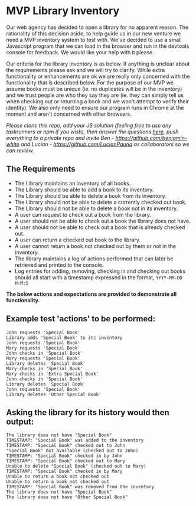 # MVP Library Inventory

Our web agency has decided to open a library for no apparent reason. The rationality of this decision aside, to help guide us in our new venture we need a MVP inventory system to test with. We've decided to use a small Javascript program that we can load in the browser and run in the devtools console for feedback. We would like your help with it please.

Our criteria for the library inventory is as below. If anything is unclear about the requirements please ask and we will try to clarify. While extra functionality or enhancements are ok we are really only concerned with the functionality that is described below. For the purpose of our MVP we assume books must be unique (ie. no duplicates will be in the inventory) and we trust people are who they say they are (ie. they can simply tell us when checking out or returning a book and we won't attempt to verify their identity). We also only need to ensure our program runs in Chrome at the moment and aren't concerned with other browsers.

_Please clone this repo, add your JS solution (feeling free to use any taskrunners or npm if you wish), then answer the questions [here](./quiz.md), push everything to a private repo and invite Ben - https://github.com/benjamin-white and Lucian - https://github.com/LucianPauna as collaborators so we can review._

## The Requirements
+ The Library maintains an inventory of all books.
+ The Library should be able to add a book to its inventory.
+ The Library should be able to delete a book from its inventory.
+ The Library should not be able to delete a currently checked out book.
+ The Library should not be able to delete a book not in its inventory.
+ A user can request to check out a book from the library.
+ A user should not be able to check out a book the library does not have.
+ A user should not be able to check out a book that is already checked out.
+ A user can return a checked out book to the library.
+ A user cannot return a book not checked out by them or not in the inventory.
+ The library maintains a log of actions performed that can later be retrieved and printed to the console.
+ Log entries for adding, removing, checking in and checking out books should all start with a timestamp expressed in the format, `YYYY-MM-DD H:M:S`

**The below actions and expectations are provided to demonstrate all functionality.**

## Example test 'actions' to be performed:

````
John requests 'Special Book'  
Library adds 'Special Book' to its inventory  
John requests 'Special Book'  
Mary requests 'Special Book'  
John checks in 'Special Book'  
Mary requests 'Special Book'  
Library deletes 'Special Book'  
Mary checks in 'Special Book'  
Mary checks in 'Extra Special Book'  
John checks in 'Special Book'  
Library deletes 'Special Book'  
John requests 'Special Book'  
Library deletes 'Other Special Book'
````

## Asking the library for its  history would then output:

````
The library does not have "Special Book"  
TIMESTAMP: "Special Book" was added to the inventory  
TIMESTAMP: "Special Book" checked out to John  
"Special Book" not available (checked out to John)  
TIMESTAMP: "Special Book" checked in by John  
TIMESTAMP: "Special Book" checked out to Mary  
Unable to delete "Special Book" (checked out to Mary)  
TIMESTAMP: "Special Book" checked in by Mary  
Unable to return a book not checked out  
Unable to return a book not checked out  
TIMESTAMP: "Special Book" was removed from the inventory  
The library does not have "Special Book"  
The library does not have "Other Special Book"
````